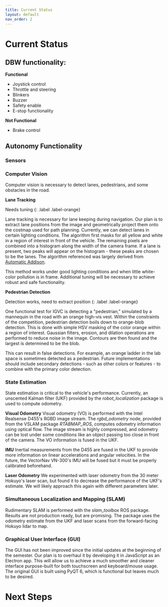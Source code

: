 ```yaml
---
title: Current Status
layout: default
nav_order: 2
---
```


# Current Status

## DBW functionality:

**Functional**
- Joystick control
- Throttle and steering 
- Blinkers
- Buzzer
- Safety enable
- E-stop functionality

**Not Functional**
- Brake control

## Autonomy Functionality

### Sensors



### Computer Vision

Computer vision is necessary to detect lanes, pedestrians, and some obstacles in the road.

**Lane Tracking**

Needs tuning
{: .label .label-orange}

Lane tracking is necessary for lane keeping during navigation. Our plan is to extract lane positions from the image and geometrically project them onto the costmap used for path planning. Currently, we can detect lanes in certain lighting conditions. The algorithm first masks for all yellow and white in a region of interest in front of the vehicle. The remaining pixels are combined into a histogram along the width of the camera frame. If a lane is present, two peaks will appear on the histogram - these peaks are chosen to be the lanes. The algorithm referenced was largely derived from [Automatic Addison](https://automaticaddison.com/the-ultimate-guide-to-real-time-lane-detection-using-opencv/).

This method works under good lighting conditions and when little white-color pollution is in frame. Additional tuning will be necessary to achieve robust and safe functionality.



**Pedestrian Detection**

Detection works, need to extract position
{: .label .label-orange}

One functional test for IGVC is detecting a "pedestrian," simulated by a mannequin in the road with an orange high-vis vest. Within the constraints of the competition, pedestrian detection boils down to orange-blob detection. This is done with simple HSV masking of the color orange within a region of interest. Gaussian filters, erosion, and dilation operations are performed to reduce noise in the image. Contours are then found and the largest is determined to be the blob.

This can result in false detections. For example, an orange ladder in the lab space is sometimes detected as a pedestrian. Future implementations should include secondary detections - such as other colors or features - to combine with the primary color detection.


### State Estimation

State estimation is critical to the vehicle's performance. Currently, an unscented Kalman filter (UKF) provided by the *robot_localization* package is used to compute odometry.

**Visual Odometry**
Visual odometry (VO) is performed with the Intel Realsense D455's RGBD image stream. The *rgbd_odometry* node, provided from the VSLAM package *RTABMAP_ROS*, computes odometry information using optical flow. The image stream is highly compressed, and odometry can be lost under some conditions like an object passing too close in front of the camera. The VO information is fused in the UKF.

**IMU**
Inertial measurements from the D455 are fused in the UKF to provide more information on linear accelerations and angular velocities. In the future, the VectorNav VN-300's IMU will be fused but it must be properly calibrated beforehand.

**Laser Odometry**
We experimented with laser odometry from the 30 meter Hokuyo's laser scan, but found it to decrease the performance of the UKF's estimate. We will likely approach this again with different parameters later.


### Simultaneous Localization and Mapping (SLAM)

Rudimentary SLAM is performed with the *slam_toolbox* ROS package. Results are not production ready, but are promising. The package uses the odometry estimate from the UKF and laser scans from the forward-facing Hokuyo lidar to map. 


### Graphical User Interface (GUI)

The GUI has not been improved since the initial updates at the beginning of the semester. Our plan is to overhaul it by developing it in JavaScript as an Electron app. This will allow us to achieve a much smoother and cleaner interface purpose-built for both touchscreen and keyboard/mouse usage. The original GUI is built using PyQT 6, which is functional but leaves much to be desired.


# Next Steps



